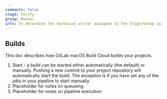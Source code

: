 ```yaml
---
comments: false
stage: Verify
group: Runner
info: To determine the technical writer assigned to the Stage/Group associated with this page, see https://about.gitlab.com/handbook/engineering/ux/technical-writing/#assignments
---
```


## Builds

This doc describes how GitLab macOS Build Cloud builds your projects.

1. Start - a build can be started either automatically (the default) or manually. Pushing a new commit to your project repository will automatically start the build. The exception is if you have set any of the jobs in your pipeline to start manually.
1. Placeholder for notes on queueing.
1. Placeholder for notes on pipeline execution

